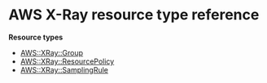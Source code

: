 # AWS X\-Ray resource type reference<a name="AWS_XRay"></a>

**Resource types**
+ [AWS::XRay::Group](aws-resource-xray-group.md)
+ [AWS::XRay::ResourcePolicy](aws-resource-xray-resourcepolicy.md)
+ [AWS::XRay::SamplingRule](aws-resource-xray-samplingrule.md)